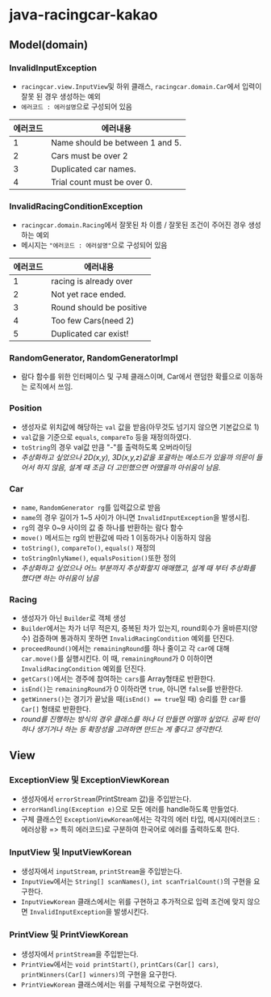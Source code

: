 # java-racingcar-kakao
## Model(domain)

### InvalidInputException
* `racingcar.view.InputView`및 하위 클래스, `racingcar.domain.Car`에서 입력이 잘못 된 경우 생성하는 예외
* `에러코드 : 에러설명`으로 구성되어 있음


|에러코드|에러내용|
|------|---|
|1|Name should be between 1 and 5.|
|2|Cars must be over 2|
|3|Duplicated car names.|
|4|Trial count must be over 0.|



### InvalidRacingConditionException
* `racingcar.domain.Racing`에서 잘못된 차 이름 / 잘못된 조건이 주어진 경우 생성하는 예외
* 메시지는 `"에러코드 : 에러설명"`으로 구성되어 있음

|에러코드|에러내용|
|------|---|
|1|racing is already over|
|2|Not yet race ended.|
|3|Round should be positive|
|4|Too few Cars(need 2)|
|5|Duplicated car exist!|




### RandomGenerator, RandomGeneratorImpl
* 람다 함수를 위한 인터페이스 및 구체 클래스이며, Car에서 랜덤한 확률으로 이동하는 로직에서 쓰임.


### Position
* 생성자로 위치값에 해당하는 `val` 값을 받음(아무것도 넘기지 않으면 기본값으로 1)
* `val`값을 기준으로 `equals`, `compareTo` 등을 재정의하였다.
* `toString`의 경우 val값 만큼 "-"를 출력하도록 오버라이딩
* _추상화하고 싶었으나 2D(x,y), 3D(x,y,z)값을 포괄하는 메소드가 있을까 의문이 들어서 하지 않음, 설계 때 조금 더 고민했으면 어땠을까 아쉬움이 남음._

### Car
* `name`, `RandomGenerator rg`를 입력값으로 받음
* `name`의 경우 길이가 1~5 사이가 아니면 `InvalidInputException`을 발생시킴.
* `rg`의 경우 0~9 사이의 값 중 하나를 반환하는 람다 함수
* `move()` 메서드는 rg의 반환값에 따라 1 이동하거나 이동하지 않음
* `toString()`, `compareTo()`, `equals()` 재정의
* `toStringOnlyName()`, `equalsPosition()`또한 정의
* _추상화하고 싶었으나 어느 부분까지 추상화할지 애매했고, 설계 때 부터 추상화를 했다면 하는 아쉬움이 남음_

### Racing
* 생성자가 아닌 `Builder`로 객체 생성
* `Builder`에서는 차가 너무 적은지, 중복된 차가 있는지, round회수가 올바른지(양수) 검증하며 통과하지 못하면 `InvalidRacingCondition` 예외를 던진다.
* `proceedRound()`에서는 `remainingRound`를 하나 줄이고 각 `car`에 대해 `car.move()`를 실행시킨다. 이 때, `remainingRound`가 0 이하이면 `InvalidRacingCondition` 예외를 던진다.
* `getCars()`에서는 경주에 참여하는 `cars`를 Array형태로 반환한다.
* `isEnd()`는 `remainingRound`가 0 이하라면 `true`, 아니면 `false`를 반환한다.
* `getWinners()`는 경기가 끝났을 때(`isEnd() == true`일 때) 승리를 한 `car`를 `Car[]` 형태로 반환한다.
* _round를 진행하는 방식의 경우 클래스를 하나 더 만들면 어떨까 싶었다. 공짜 턴이 하나 생기거나 하는 등 확장성을 고려하면 만드는 게 좋다고 생각한다._

## View

### ExceptionView 및 ExceptionViewKorean
* 생성자에서 `errorStream`(PrintStream 값)을 주입받는다.
* `errorHandling(Exception e)`으로 모든 에러를 handle하도록 만들었다.
* 구체 클래스인 `ExceptionViewKorean`에서는 각각의 에러 타입, 메시지(에러코드 : 에러상황 => 특히 에러코드)로 구분하여 한국어로 에러를 출력하도록 한다.

### InputView 및 InputViewKorean
* 생성자에서 `inputStream`, `printStream`을 주입받는다.
* `InputView`에서는 `String[] scanNames()`, `int scanTrialCount()`의 구현을 요구한다.
* `InputViewKorean` 클래스에서는 위를 구현하고 추가적으로 입력 조건에 맞지 않으면 `InvalidInputException`을 발생시킨다.

### PrintView 및 PrintViewKorean
* 생성자에서 `printStream`을 주입받는다.
* `PrintView`에서는 `void printStart()`, `printCars(Car[] cars)`, `printWinners(Car[] winners)`의 구현을 요구한다.
* `PrintViewKorean` 클래스에서는 위를 구체적으로 구현하였다.
